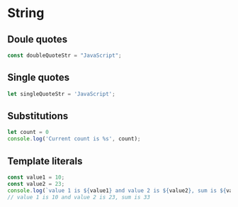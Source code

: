 # String 

## Doule quotes 

```javascript 
const doubleQuoteStr = "JavaScript"; 
```

## Single quotes 

```javascript 
let singleQuoteStr = 'JavaScript';
```

## Substitutions 

```javascript 
let count = 0 
console.log('Current count is %s', count); 
```

## Template literals 

```javascript 
const value1 = 10;
const value2 = 23; 
console.log(`value 1 is ${value1} and value 2 is ${value2}, sum is ${value1 + value2}`);
// value 1 is 10 and value 2 is 23, sum is 33
```
